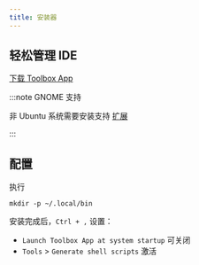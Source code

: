 ```yaml
---
title: 安装器
---
```


## 轻松管理 IDE

<p><a className="button" style={{borderRadius:'50vh',background:'coral'}} href="https://www.jetbrains.com/toolbox-app/download/download-thanks.html?platform=linux" target="_blank">
下载 Toolbox App
</a></p>

:::note GNOME 支持

非 Ubuntu 系统需要安装支持 [扩展](https://extensions.gnome.org/extension/615/appindicator-support/)

:::

## 配置

执行

    mkdir -p ~/.local/bin

安装完成后，`Ctrl + ,` 设置：

- `Launch Toolbox App at system startup` 可关闭
- `Tools` > `Generate shell scripts` 激活

<!--
## 基础介绍

https://www.jetbrains.com/help/idea/using-code-editor.html?keymap=primary_gnome

:::note 推荐的设置

在页面内 `Ctrl + F` 搜索 "Settings/Preferences" 进行设置

:::
-->
